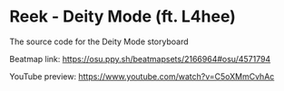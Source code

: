 # Reek - Deity Mode (ft. L4hee)

The source code for the Deity Mode storyboard

Beatmap link: https://osu.ppy.sh/beatmapsets/2166964#osu/4571794

YouTube preview: https://www.youtube.com/watch?v=C5oXMmCvhAc
